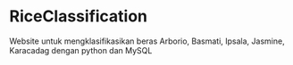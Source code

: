 # RiceClassification
Website untuk mengklasifikasikan beras Arborio, Basmati, Ipsala, Jasmine, Karacadag dengan python dan MySQL
